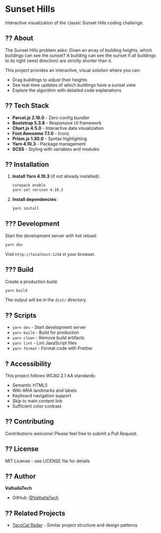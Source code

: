 # Sunset Hills

Interactive visualization of the classic Sunset Hills coding challenge.

## ?? About

The Sunset Hills problem asks: Given an array of building heights, which buildings can see the sunset? A building can see the sunset if all buildings to its right (west direction) are strictly shorter than it.

This project provides an interactive, visual solution where you can:
- Drag buildings to adjust their heights
- See real-time updates of which buildings have a sunset view
- Explore the algorithm with detailed code explanations

## ?? Tech Stack

- **Parcel.js 2.16.0** - Zero-config bundler
- **Bootstrap 5.3.8** - Responsive UI framework
- **Chart.js 4.5.0** - Interactive data visualization
- **Font Awesome 7.1.0** - Icons
- **Prism.js 1.30.0** - Syntax highlighting
- **Yarn 4.10.3** - Package management
- **SCSS** - Styling with variables and modules

## ?? Installation

1. **Install Yarn 4.10.3** (if not already installed):
   ```bash
   corepack enable
   yarn set version 4.10.3
   ```

2. **Install dependencies**:
   ```bash
   yarn install
   ```

## ??? Development

Start the development server with hot reload:

```bash
yarn dev
```

Visit `http://localhost:1234` in your browser.

## ??? Build

Create a production build:

```bash
yarn build
```

The output will be in the `dist/` directory.

## ?? Scripts

- `yarn dev` - Start development server
- `yarn build` - Build for production
- `yarn clean` - Remove build artifacts
- `yarn lint` - Lint JavaScript files
- `yarn format` - Format code with Prettier

## ? Accessibility

This project follows WCAG 2.1 AA standards:
- Semantic HTML5
- WAI-ARIA landmarks and labels
- Keyboard navigation support
- Skip to main content link
- Sufficient color contrast

## ?? Contributing

Contributions welcome! Please feel free to submit a Pull Request.

## ?? License

MIT License - see LICENSE file for details

## ?? Author

**ValhallaTech**
- GitHub: [@ValhallaTech](https://github.com/ValhallaTech)

## ?? Related Projects

- [TacoCat Radar](https://github.com/ValhallaTech/TacoCatRadar) - Similar project structure and design patterns
